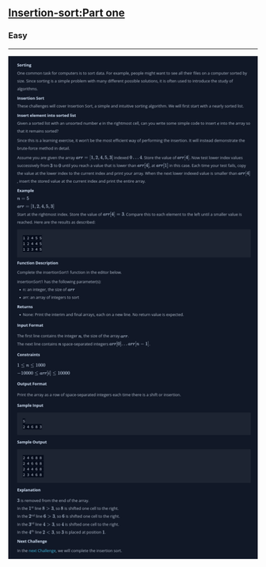 <h2><a href="https://www.hackerrank.com/challenges/insertionsort1/problem">Insertion-sort:Part one</a></h2>
<h3>Easy</h3>
<hr/>
<img src="../images/img4.png"/>
